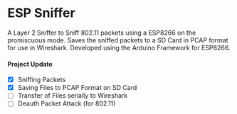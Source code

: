 # ESP Sniffer
  

A Layer 2 Sniffer to Sniff 802.11 packets using a ESP8266 on the promiscuous mode. 
Saves the sniffed packets to a SD Card in PCAP format for use in Wireshark. 
Developed using the Arduino Framework for ESP8266.
  

#### Project Update

  

*  [X] Sniffing Packets
*  [x] Saving Files to PCAP Format on SD Card
*  [ ] Transfer of Files serially to Wireshark
*  [ ] Deauth Packet Attack (for 802.11)